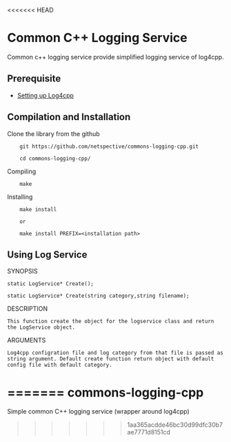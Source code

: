<<<<<<< HEAD
# Common C++ Logging Service

Common c++ logging service provide simplified logging service of log4cpp.

## Prerequisite

- [Setting up Log4cpp](https://github.com/netspective/netspective-SOPs/blob/master/Developer%20Operations%20%28DevOps%29/Build%20Log4CPP%20from%20Source.md)


## Compilation and Installation

Clone the library from the github

        git https://github.com/netspective/commons-logging-cpp.git

        cd commons-logging-cpp/

Compiling

        make

Installing

        make install

        or

        make install PREFIX=<installation path>

## Using Log Service

SYNOPSIS

	static LogService* Create(); 

	static LogService* Create(string category,string filename); 

DESCRIPTION

	This function create the object for the logservice class and return the LogService object.

ARGUMENTS

	Log4cpp configration file and log category from that file is passed as string argument. Default create function return object with default config file with default category.

=======
commons-logging-cpp
===================

Simple common C++ logging service (wrapper around log4cpp)
>>>>>>> 1aa365acdde46bc30d99dfc30b7ae7771d8151cd
